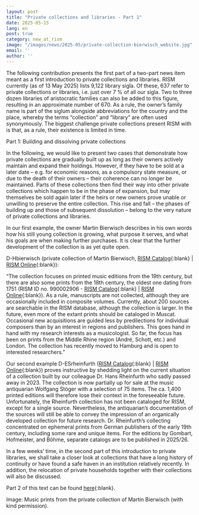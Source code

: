 ```yaml
---
layout: post
title: "Private collections and libraries - Part 1"
date: 2025-05-15
lang: en
post: true
category: new_at_rism
image: "/images/news/2025-05/private-collection-bierwisch_website.jpg"
email: ''
author: ''
---
```


The following contribution presents the first part of a two-part news item meant as a first introduction to private collections and libraries. RISM currently (as of 13 May 2025) lists 9,122 library sigla. Of these, 637 refer to private collections or libraries, i.e. just over 7 % of all our sigla. Two to three dozen libraries of aristocratic families can also be added to this figure, resulting in an approximate number of 670. As a rule, the owner’s family name is part of the siglum alongside abbreviations for the country and the place, whereby the terms “collection” and “library” are often used synonymously. The biggest challenge private collections present RISM with is that, as a rule, their existence is limited in time.

Part 1: Building and dissolving private collections

In the following, we would like to present two cases that demonstrate how private collections are gradually built up as long as their owners actively maintain and expand their holdings. However, if they have to be sold at a later date – e.g. for economic reasons, as a compulsory state measure, or due to the death of their owners – their coherence can no longer be maintained. Parts of these collections then find their way into other private collections which happen to be in the phase of expansion, but may themselves be sold again later if the heirs or new owners prove unable or unwilling to preserve the entire collection. This rise and fall – the phases of building up and those of subsequent dissolution – belong to the very nature of private collections and libraries.

In our first example, the owner Martin Bierwisch describes in his own words how his still young collection is growing, what purpose it serves, and what his goals are when making further purchases. It is clear that the further development of the collection is as yet quite open.

D-Hbierwisch (private collection of Martin Bierwisch, [RISM Catalog](https://opac.rism.info/search?View=rism&siglum=D-Hbierwisch){:blank} \| [RISM Online](https://rism.online/institutions/30080138){:blank}):

“The collection focuses on printed music editions from the 19th century, but there are also some prints from the 18th century, the oldest one dating from 1751 (RISM ID no. 990002906 - [RISM Catalog](https://opac.rism.info/id/rismid/rism990002906){:blank} \| [RISM Online](https://rism.online/sources/990002906){:blank}). As a rule, manuscripts are not collected, although they are occasionally included in composite volumes. Currently, about 200 sources are searchable in the RISM database, although the collection is larger. In the future, even more of the extant prints should be cataloged in Muscat. Occasional new acquisitions are guided less by predilections for individual composers than by an interest in regions and publishers. This goes hand in hand with my research interests as a musicologist. So far, the focus has been on prints from the Middle Rhine region (André, Schott, etc.) and London. The collection has recently moved to Hamburg and is open to interested researchers.”

Our second example D-ESrheinfurth ([RISM Catalog](https://opac.rism.info/search?View=rism&siglum=D-ESrheinfurth){:blank} \| [RISM Online](https://rism.online/institutions/30080448){:blank}) proves instructive by shedding light on the current situation of a collection built by our colleague Dr. Hans Rheinfurth who sadly passed away in 2023. The collection is now partially up for sale at the music antiquarian Wolfgang Stöger with a selection of 75 items. The ca. 1,400 printed editions will therefore lose their context in the foreseeable future. Unfortunately, the Rheinfurth collection has not been cataloged for RISM, except for a single source. Nevertheless, the antiquarian’s documentation of the sources will still be able to convey the impression of an organically developed collection for future research. Dr. Rheinfurth’s collecting concentrated on ephemeral prints from German publishers of the early 19th century, including some rare and unique items. For the editions by Gombart, Hofmeister, and Böhme, separate catalogs are to be published in 2025/26.

In a few weeks’ time, in the second part of this introduction to private libraries, we shall take a closer look at collections that have a long history of continuity or have found a safe haven in an institution relatively recently. In addition, the relocation of private households together with their collections will also be discussed.

Part 2 of this text can be found [here](/new_at_rism/2025/09/18/PrivateCollectionsPart2.html){:blank}.

Image: Music prints from the private collection of Martin Bierwisch (with kind permission). 


